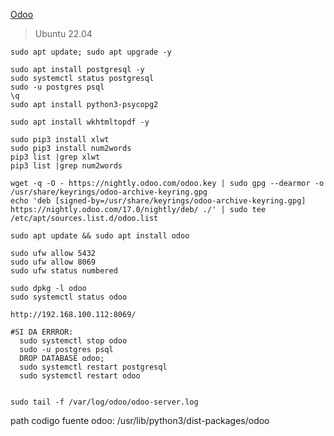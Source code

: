 [Odoo](https://www.odoo.com/documentation/17.0/administration/install/packages.html)
> Ubuntu 22.04
```
sudo apt update; sudo apt upgrade -y

sudo apt install postgresql -y
sudo systemctl status postgresql
sudo -u postgres psql
\q
sudo apt install python3-psycopg2

sudo apt install wkhtmltopdf -y

sudo pip3 install xlwt
sudo pip3 install num2words
pip3 list |grep xlwt
pip3 list |grep num2words

wget -q -O - https://nightly.odoo.com/odoo.key | sudo gpg --dearmor -o /usr/share/keyrings/odoo-archive-keyring.gpg
echo 'deb [signed-by=/usr/share/keyrings/odoo-archive-keyring.gpg] https://nightly.odoo.com/17.0/nightly/deb/ ./' | sudo tee /etc/apt/sources.list.d/odoo.list

sudo apt update && sudo apt install odoo

sudo ufw allow 5432
sudo ufw allow 8069
sudo ufw status numbered

sudo dpkg -l odoo
sudo systemctl status odoo

http://192.168.100.112:8069/

#SI DA ERRROR:
  sudo systemctl stop odoo
  sudo -u postgres psql
  DROP DATABASE odoo;
  sudo systemctl restart postgresql
  sudo systemctl restart odoo


sudo tail -f /var/log/odoo/odoo-server.log

```
path codigo fuente odoo: /usr/lib/python3/dist-packages/odoo

